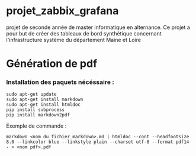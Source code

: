 # projet_zabbix_grafana
projet de seconde année de master informatique en alternance.
Ce projet a pour but de créer des tableaux de bord synthétique concernant l'infrastructure système du département Maine et Loire  

# Génération de pdf
### Installation des paquets nécéssaire :
    sudo apt-get update
    sudo apt-get install markdown
    sudo apt-get install htmldoc
    pip install subprocess
    pip install markdown2pdf
Exemple de commande :

    markdown <nom du fichier markdown>.md | htmldoc --cont --headfootsize 8.0 --linkcolor blue --linkstyle plain --charset utf-8 --format pdf14 - > <nom pdf>.pdf
